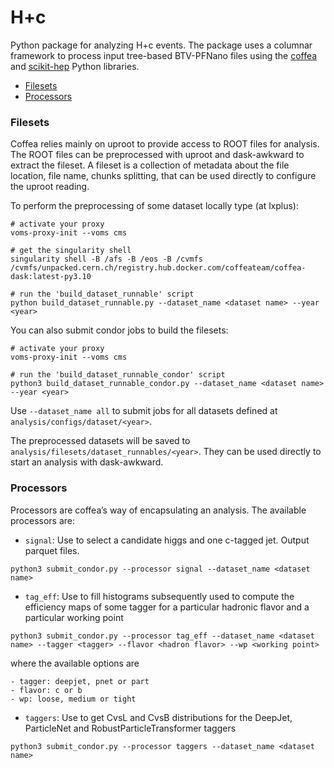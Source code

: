 # H+c

Python package for analyzing H+c events. The package uses a columnar framework to process input tree-based BTV-PFNano files using the [coffea](https://coffeateam.github.io/coffea/) and [scikit-hep](https://scikit-hep.org) Python libraries.

- [Filesets](#Filesets)
- [Processors](#Processors)


### Filesets

Coffea relies mainly on uproot to provide access to ROOT files for analysis. The ROOT files can be preprocessed with uproot and dask-awkward to extract the fileset. A fileset is a collection of metadata about the file location, file name, chunks splitting, that can be used directly to configure the uproot reading. 

To perform the preprocessing of some dataset locally type (at lxplus):
```
# activate your proxy
voms-proxy-init --voms cms

# get the singularity shell 
singularity shell -B /afs -B /eos -B /cvmfs /cvmfs/unpacked.cern.ch/registry.hub.docker.com/coffeateam/coffea-dask:latest-py3.10

# run the 'build_dataset_runnable' script
python build_dataset_runnable.py --dataset_name <dataset name> --year <year>
```
You can also submit condor jobs to build the filesets:
```
# activate your proxy
voms-proxy-init --voms cms

# run the 'build_dataset_runnable_condor' script
python3 build_dataset_runnable_condor.py --dataset_name <dataset name> --year <year>
```
Use `--dataset_name all` to submit jobs for all datasets defined at `analysis/configs/dataset/<year>`. 

The preprocessed datasets will be saved to `analysis/filesets/dataset_runnables/<year>`. They can be used directly to start an analysis with dask-awkward.

    
### Processors

Processors are coffea’s way of encapsulating an analysis. The available processors are:
* `signal`: Use to select a candidate higgs and one c-tagged jet. Output parquet files. 
```
python3 submit_condor.py --processor signal --dataset_name <dataset name>
```    

* `tag_eff`: Use to fill histograms subsequently used to compute the efficiency maps of some tagger for a particular hadronic flavor and a particular working point
```
python3 submit_condor.py --processor tag_eff --dataset_name <dataset name> --tagger <tagger> --flavor <hadron flavor> --wp <working point>
```
where the available options are 

    - tagger: deepjet, pnet or part
    - flavor: c or b
    - wp: loose, medium or tight

* `taggers`: Use to get CvsL and CvsB distributions for the DeepJet, ParticleNet and RobustParticleTransformer taggers
```
python3 submit_condor.py --processor taggers --dataset_name <dataset name>
```